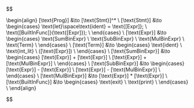 $$

\begin{align}
    [\text{Prog}] &\to [\text{Stmt}]^* \\
    [\text{Stmt}] &\to
        \begin{cases}
            \text{let}\space\text{ident} = \text{[Expr]}; \\
            \text{[BuiltInFunc]}(\text{[Expr]}); \\
        \end{cases}
    \\
    [\text{Expr}] &\to
        \begin{cases}
            \text{SumBinExpr} \\
            \text{SubBinExpr} \\
            \text{MulBinExpr} \\
            \text{Term} \\
        \end{cases}
    \\
    [\text{Term}] &\to
        \begin{cases}
            \text{ident} \\
            \text{int\_lit} \\
            ([\text{Expr}]) \\
        \end{cases}
    \\
    [\text{SumBinExpr}] &\to
        \begin{cases}
            [\text{Expr}] + [\text{Expr}] \\
            [\text{Expr}] + [\text{MulBinExpr}] \\
        \end{cases}
    \\
    [\text{SubBinExpr}] &\to
        \begin{cases}
            [\text{Expr}] - [\text{Expr}] \\
            [\text{Expr}] - [\text{MulBinExpr}] \\
        \end{cases}
    \\
    [\text{MulBinExpr}] &\to [\text{Expr}] * [\text{Expr}] \\
    [\text{BuiltInFunc}] &\to
        \begin{cases}
            \text{exit} \\
            \text{print} \\
        \end{cases}
    \\
\end{align}

$$